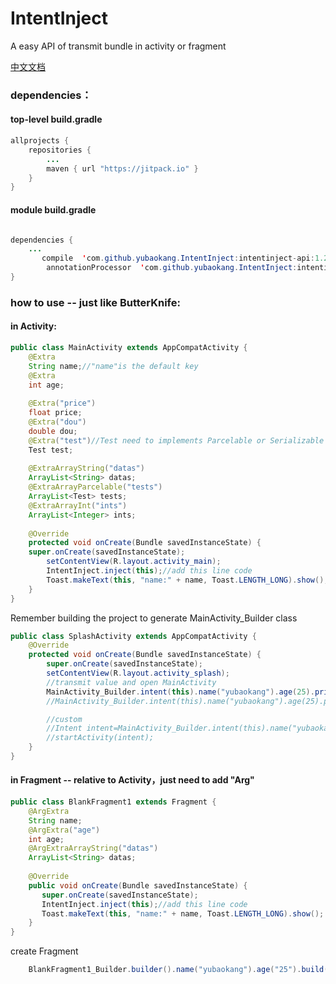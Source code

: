 # IntentInject

A easy API of transmit bundle in activity or fragment

[中文文档](https://github.com/yubaokang/IntentInject/blob/master/README-ZH.md)

### dependencies：

#### top-level build.gradle
```java
allprojects {
    repositories {
        ...
        maven { url "https://jitpack.io" }
    }
}
```

#### module build.gradle
```java

dependencies {
    ...
       compile  'com.github.yubaokang.IntentInject:intentinject-api:1.2.4'
        annotationProcessor  'com.github.yubaokang.IntentInject:intentinject-compiler:1.2.4'
}
```

### how to use -- just like ButterKnife:

#### in Activity:
```java
public class MainActivity extends AppCompatActivity {
    @Extra
    String name;//"name"is the default key
    @Extra
    int age;
    
    @Extra("price")
    float price;
    @Extra("dou")
    double dou;
    @Extra("test")//Test need to implements Parcelable or Serializable
    Test test;
    
    @ExtraArrayString("datas")
    ArrayList<String> datas;
    @ExtraArrayParcelable("tests")
    ArrayList<Test> tests;
    @ExtraArrayInt("ints")
    ArrayList<Integer> ints;
    
    @Override
    protected void onCreate(Bundle savedInstanceState) {
    super.onCreate(savedInstanceState);
        setContentView(R.layout.activity_main);
        IntentInject.inject(this);//add this line code
        Toast.makeText(this, "name:" + name, Toast.LENGTH_LONG).show();
    }
}
```

Remember building the project to generate MainActivity_Builder class

```java
public class SplashActivity extends AppCompatActivity {
    @Override
    protected void onCreate(Bundle savedInstanceState) {
        super.onCreate(savedInstanceState);
        setContentView(R.layout.activity_splash);
        //transmit value and open MainActivity
        MainActivity_Builder.intent(this).name("yubaokang").age(25).price(1.2f).id("idididid").start();
        //MainActivity_Builder.intent(this).name("yubaokang").age(25).price(1.2f).id("idididid").startActivityForResult(111);//使用startActivityForResult

        //custom
        //Intent intent=MainActivity_Builder.intent(this).name("yubaokang").age(25).price(1.2f).id("idididid").getIntent();
        //startActivity(intent);
    }
}
```

#### in Fragment -- relative to Activity，just need to add "Arg"
```java
public class BlankFragment1 extends Fragment {
    @ArgExtra
    String name;
    @ArgExtra("age")
    int age;
    @ArgExtraArrayString("datas")
    ArrayList<String> datas;
    
    @Override
    public void onCreate(Bundle savedInstanceState) {
       super.onCreate(savedInstanceState);
       IntentInject.inject(this);//add this line code
       Toast.makeText(this, "name:" + name, Toast.LENGTH_LONG).show();
    }
}
```

create Fragment
```java
    BlankFragment1_Builder.builder().name("yubaokang").age("25").build();
```
